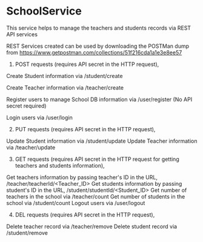 # SchoolService
This service helps to manage the teachers and students records via REST API services

REST Services created can be used by downloading the POSTMan dump from https://www.getpostman.com/collections/51f216cda1a1e3e8ee57

1. POST requests (requires API secret in the HTTP request),

  Create Student information via /student/create
  
  Create Teacher information via /teacher/create
  
  Register users to manage School DB information via /user/register (No API secret required)
  
  Login users via /user/login
  
2. PUT requests (requires API secret in the HTTP request),

  Update Student information via /student/update
  Update Teacher information via /teacher/update

3. GET requests (requires API secret in the HTTP request for getting teachers and students information),

  Get teachers information by passing teacher's ID in the URL, /teacher/teacherId/<Teacher_ID>
  Get students information by passing student's ID in the URL, /student/studentId/<Student_ID>
  Get number of teachers in the school via /teacher/count
  Get number of students in the school via /student/count
  Logout users via /user/logout
  
4. DEL requests (requires API secret in the HTTP request),

  Delete teacher record via /teacher/remove
  Delete student record via /student/remove
